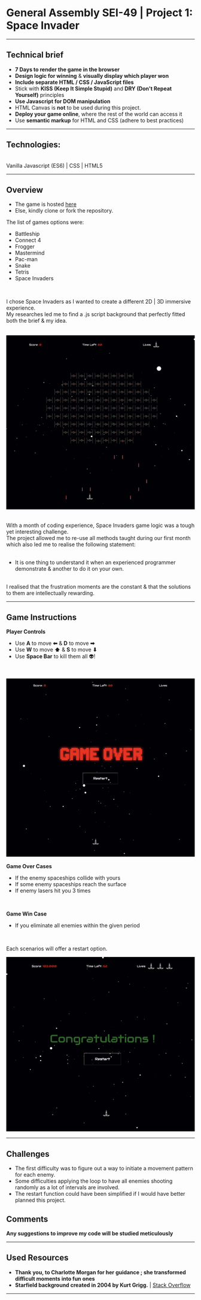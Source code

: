 
# General Assembly SEI-49 | Project 1: Space Invader 
---
## Technical brief

* **7 Days to render the game in the browser**
* **Design logic for winning** & **visually display which player won**
* **Include separate HTML / CSS / JavaScript files**
* Stick with **KISS (Keep It Simple Stupid)** and **DRY (Don't Repeat Yourself)** principles
* **Use Javascript for DOM manipulation**
* HTML Canvas is **not** to be used during this project.
* **Deploy your game online**, where the rest of the world can access it
* Use **semantic markup** for HTML and CSS (adhere to best practices)

---
## Technologies:

<br/>
Vanilla Javascript (ES6)
| CSS
| HTML5
<br/>

---
## Overview

* The game is hosted [here](https://julienxemard.github.io/gameProject-1/)
* Else, kindly clone or fork the repository.

The list of games options were:
<br/>
* Battleship
* Connect 4
* Frogger
* Mastermind
* Pac-man
* Snake
* Tetris
* Space Invaders
<br/>

I chose Space Invaders as I wanted to create a different 2D | 3D immersive experience.<br/>
My researches led me to find a .js script background that perfectly fitted both the brief & my idea.<br/>
<br/>


![Starfielf](./assets/Screenshot-game.png "Immersive-2DIMG")

<br/>
With a month of coding experience, Space Invaders game logic was a tough yet interesting challenge.<br/>
The project allowed me to re-use all methods taught during our first month which also led me to realise the following statement:<br/>
<br/>

* It is one thing to understand it when an experienced programmer demonstrate & another to do it on your own.<br/>
<br/>
I realised that the frustration moments are the constant & that the solutions to them are intellectually rewarding.<br/>

---
## Game Instructions

**Player Controls**
* Use **A** to move **⬅** & **D** to move **➡**<br/>
* Use **W** to move **⬆** & **S** to move **⬇**<br/>
* Use **Space Bar** to kill them all 👽!<br/>
<br/>

![gameOver](./assets/Screenshot-gameOver.png "ganeOverIMG")

**Game Over Cases**
* If the enemy spaceships collide with yours<br/>
* If some enemy spaceships reach the surface<br/>
* If enemy lasers hit you 3 times<br/>
<br/>

**Game Win Case**
* If you eliminate all enemies within the given period<br/>
<br/>

Each scenarios will offer a restart option.

![win](./assets/Screenshot-win.png "winIMG")

---
## Challenges

* The first difficulty was to figure out a way to initiate a movement pattern for each enemy.<br/>
* Some difficulties applying the loop to have all enemies shooting randomly as a lot of intervals are involved.
* The restart function could have been simplified if I would have better planned this project.

## Comments

**Any suggestions to improve my code will be studied meticulously**

---
## Used Resources

* **Thank you, to Charlotte Morgan for her guidance ; she transformed difficult moments into fun ones**
* **Starfield background created in 2004 by Kurt Grigg.** |
[Stack Overflow](https://stackoverflow.com/questions/31680639/non-canvas-javascript-starfield-animation-in-latest-explorer-not-smooth)



---
